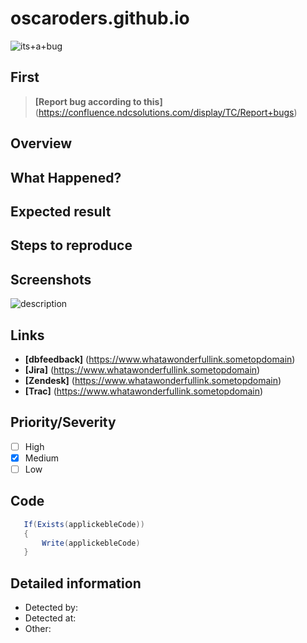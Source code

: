 # oscaroders.github.io

![its+a+bug](https://media.giphy.com/media/UAUtB4Oi9U4EM/giphy.gif)

## First
> **[Report bug according to this]** (https://confluence.ndcsolutions.com/display/TC/Report+bugs)

## Overview
<!-- This is a summery to get a quick understandingof the issue. !-->

## What Happened?
<!-- A brief description of what happened when you tried to perform an action !-->

## Expected result
<!-- What should have happened when you performed the actions !-->

## Steps to reproduce
<!-- List the steps required to produce the error. !-->

## Screenshots
<!-- Any relevant screenshots which show the issue !-->

![description](image.jpg)

## Links
<!-- Any relevant links for the issue. Delete as appropriate!-->

- **[dbfeedback]** (https://www.whatawonderfullink.sometopdomain)
- **[Jira]** (https://www.whatawonderfullink.sometopdomain)
- **[Zendesk]** (https://www.whatawonderfullink.sometopdomain)
- **[Trac]** (https://www.whatawonderfullink.sometopdomain)

## Priority/Severity
<!-- Delete as appropriate. The priority and severity assigned may be different to this !-->
- [ ] High 
- [x] Medium 
- [ ] Low 

## Code
<!-- Delete as appropriate. Code snippets related issue if any !-->

 ```C#
    If(Exists(applickebleCode))
    {
        Write(applickebleCode)
    }
```

## Detailed information
<!-- Delete as appropriate. Other/Miscellaneous!-->

- Detected by:
- Detected at: 
- Other: 
